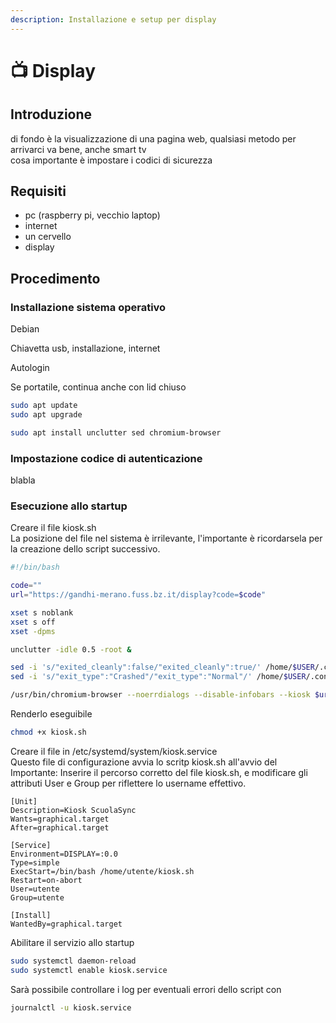 ```yaml
---
description: Installazione e setup per display
---
```


# 📺 Display

## Introduzione

di fondo è la visualizzazione di una pagina web, qualsiasi metodo per arrivarci va bene, anche smart tv\
cosa importante è impostare i codici di sicurezza

## Requisiti

* pc (raspberry pi, vecchio laptop)
* internet
* un cervello
* display

## Procedimento

### Installazione sistema operativo

Debian

Chiavetta usb, installazione, internet

Autologin

Se portatile, continua anche con lid chiuso

```sh
sudo apt update
sudo apt upgrade
```

```bash
sudo apt install unclutter sed chromium-browser
```

### Impostazione codice di autenticazione

blabla

### Esecuzione allo startup

Creare il file kiosk.sh\
La posizione del file nel sistema è irrilevante, l'importante è ricordarsela per la creazione dello script successivo.

```bash
#!/bin/bash

code=""
url="https://gandhi-merano.fuss.bz.it/display?code=$code"

xset s noblank
xset s off
xset -dpms

unclutter -idle 0.5 -root &

sed -i 's/"exited_cleanly":false/"exited_cleanly":true/' /home/$USER/.config/chromium/Default/Preferences
sed -i 's/"exit_type":"Crashed"/"exit_type":"Normal"/' /home/$USER/.config/chromium/Default/Preferences

/usr/bin/chromium-browser --noerrdialogs --disable-infobars --kiosk $url &
```

Renderlo eseguibile

```bash
chmod +x kiosk.sh
```

Creare il file in /etc/systemd/system/kiosk.service\
Questo file di configurazione avvia lo scritp kiosk.sh all'avvio del \
Importante: Inserire il percorso corretto del file kiosk.sh, e modificare gli attributi User e Group per riflettere lo username effettivo.

```systemd
[Unit]
Description=Kiosk ScuolaSync
Wants=graphical.target
After=graphical.target

[Service]
Environment=DISPLAY=:0.0
Type=simple
ExecStart=/bin/bash /home/utente/kiosk.sh
Restart=on-abort
User=utente
Group=utente

[Install]
WantedBy=graphical.target
```

Abilitare il servizio allo startup

```sh
sudo systemctl daemon-reload
sudo systemctl enable kiosk.service
```

Sarà possibile controllare i log per eventuali errori dello script con

```sh
journalctl -u kiosk.service
```





